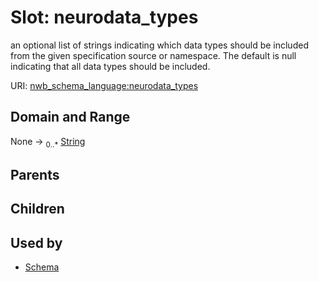 
# Slot: neurodata_types


an optional list of strings indicating which data types should be included from the given specification source or namespace. The default is null indicating that all data types should be included.

URI: [nwb_schema_language:neurodata_types](https://w3id.org/p2p_ld/nwb-schema-language/neurodata_types)


## Domain and Range

None &#8594;  <sub>0..\*</sub> [String](types/String.md)

## Parents


## Children


## Used by

 * [Schema](Schema.md)
